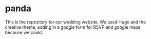 # panda

This is the repository for our wedding website. We used Hugo and the creative theme, adding in a google form for RSVP and google maps because we could.
